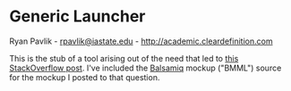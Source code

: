 Generic Launcher
================

Ryan Pavlik - <rpavlik@iastate.edu> - <http://academic.cleardefinition.com>

This is the stub of a tool arising out of the need that led to [this StackOverflow post][sopost]. I've included the [Balsamiq][balsamiq] mockup ("BMML") source for the mockup I posted to that question.


[sopost]:http://stackoverflow.com/questions/8084840/universal-program-argument-environment-gui-launcher
[balsamiq]:http://balsamiq.com/